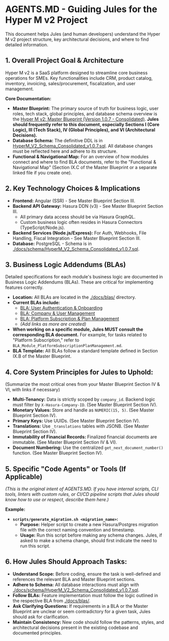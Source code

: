 # AGENTS.MD - Guiding Jules for the Hyper M v2 Project

This document helps Jules (and human developers) understand the Hyper M v2 project structure, key architectural decisions, and where to find detailed information.

## 1. Overall Project Goal & Architecture

Hyper M v2 is a SaaS platform designed to streamline core business operations for SMEs. Key functionalities include CRM, product catalog, inventory, invoicing, sales/procurement, fiscalization, and user management.

**Core Documentation:**

- **Master Blueprint:** The primary source of truth for business logic, user roles, tech stack, global principles, and database schema overview is the [Hyper M v2: Master Blueprint (Version 1.0.7 - Consolidated)](./docs/HyperM_Master_Blueprint.md). **Jules should frequently refer to this document, especially Sections I (Core Logic), III (Tech Stack), IV (Global Principles), and VI (Architectural Decisions).**
- **Database Schema:** The definitive DDL is in [HyperM_V2_Schema_Consolidated_v1.0.7.sql](./docs/schema/HyperM_V2_Schema_Consolidated_v1.0.7.sql). All database changes must be reflected here and adhere to its structure.
- **Functional & Navigational Map:** For an overview of how modules connect and where to find BLA documents, refer to the "Functional & Navigational Map" (Section IX.C of the Master Blueprint or a separate linked file if you create one).

## 2. Key Technology Choices & Implications

- **Frontend:** Angular (SSR) - See Master Blueprint Section III.
- **Backend API Gateway:** Hasura DDN (v3) - See Master Blueprint Section III.
  - All primary data access should be via Hasura GraphQL.
  - Custom business logic often resides in Hasura Connectors (TypeScript/Node.js).
- **Backend Services (Node.js/Express):** For Auth, Webhooks, File Handling, Fiscal Integration - See Master Blueprint Section III.
- **Database:** PostgreSQL - Schema is in [./docs/schema/HyperM_V2_Schema_Consolidated_v1.0.7.sql](./docs/schema/HyperM_V2_Schema_Consolidated_v1.0.7.sql).

## 3. Business Logic Addendums (BLAs)

Detailed specifications for each module's business logic are documented in Business Logic Addendums (BLAs). These are critical for implementing features correctly.

- **Location:** All BLAs are located in the [./docs/blas/](./docs/blas/) directory.
- **Current BLAs include:**
  - [BLA: User Authentication & Onboarding](./docs/blas/BLA_Module_AuthAndOnboarding.md)
  - [BLA: Company & User Management](./docs/blas/BLA_Module_CompanyUserManagement.md)
  - [BLA: Platform Subscription & Plan Management](./docs/blas/BLA_Module_PlatformSubscriptionPlanManagement.md)
  - _(Add links as more are created)_
- **When working on a specific module, Jules MUST consult the corresponding BLA document.** For example, for tasks related to "Platform Subscription," refer to `BLA_Module_PlatformSubscriptionPlanManagement.md`.
- **BLA Template:** All BLAs follow a standard template defined in Section IX.B of the Master Blueprint.

## 4. Core System Principles for Jules to Uphold:

(Summarize the most critical ones from your Master Blueprint Section IV & VI, with links if necessary)

- **Multi-Tenancy:** Data is strictly scoped by `company_id`. Backend logic must filter by `X-Hasura-Company-ID`. (See Master Blueprint Section IV).
- **Monetary Values:** Store and handle as `NUMERIC(15, 5)`. (See Master Blueprint Section IV).
- **Primary Keys:** Use UUIDs. (See Master Blueprint Section IV).
- **Translations:** Use `_translations` tables with JSONB. (See Master Blueprint Section IV).
- **Immutability of Financial Records:** Finalized financial documents are immutable. (See Master Blueprint Section IV & VI).
- **Document Numbering:** Use the centralized `get_next_document_number()` function. (See Master Blueprint Section IV).

## 5. Specific "Code Agents" or Tools (If Applicable)

_(This is the original intent of AGENTS.MD. If you have internal scripts, CLI tools, linters with custom rules, or CI/CD pipeline scripts that Jules should know how to use or respect, describe them here.)_

**Example:**

- **`scripts/generate_migration.sh <migration_name>`:**
  - **Purpose:** Helper script to create a new Hasura/Postgres migration file with the correct naming convention and timestamp.
  - **Usage:** Run this script before making any schema changes. Jules, if asked to make a schema change, should first indicate the need to run this script.

## 6. How Jules Should Approach Tasks:

- **Understand Scope:** Before coding, ensure the task is well-defined and references the relevant BLA and Master Blueprint sections.
- **Adhere to Schema:** All database interactions must align with [./docs/schema/HyperM_V2_Schema_Consolidated_v1.0.7.sql](./docs/schema/HyperM_V2_Schema_Consolidated_v1.0.7.sql).
- **Follow BLAs:** Feature implementation must follow the logic outlined in the respective BLA from [./docs/blas/](./docs/blas/).
- **Ask Clarifying Questions:** If requirements in a BLA or the Master Blueprint are unclear or seem contradictory for a given task, Jules should ask for clarification.
- **Maintain Consistency:** New code should follow the patterns, styles, and architectural decisions present in the existing codebase and documented principles.
